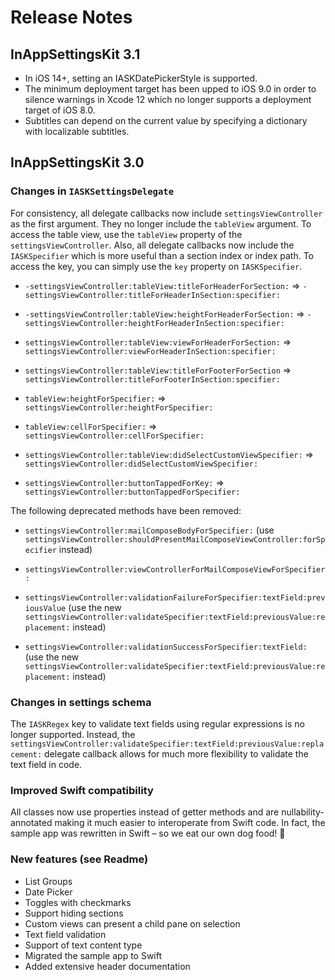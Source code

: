 # Release Notes

## InAppSettingsKit 3.1

- In iOS 14+, setting an IASKDatePickerStyle is supported.
- The minimum deployment target has been upped to iOS 9.0 in order to silence warnings in Xcode 12 which no longer supports a deployment target of iOS 8.0.
- Subtitles can depend on the current value by specifying a dictionary with localizable subtitles.


## InAppSettingsKit 3.0

### Changes in `IASKSettingsDelegate`

For consistency, all delegate callbacks now include `settingsViewController` as the first argument. They no longer include the `tableView` argument. To access the table view, use the `tableView` property of the `settingsViewController`. Also, all delegate callbacks now include the `IASKSpecifier` which is more useful than a section index or index path. To access the key, you can simply use the `key` property on `IASKSpecifier`.

- `-settingsViewController:tableView:titleForHeaderForSection:` ⇒
`-settingsViewController:titleForHeaderInSection:specifier:`

- `-settingsViewController:tableView:heightForHeaderForSection:` ⇒
`-settingsViewController:heightForHeaderInSection:specifier:`

- `settingsViewController:tableView:viewForHeaderForSection:` ⇒
`settingsViewController:viewForHeaderInSection:specifier:`

- `settingsViewController:tableView:titleForFooterForSection` ⇒
`settingsViewController:titleForFooterInSection:specifier:`

- `tableView:heightForSpecifier:` ⇒
`settingsViewController:heightForSpecifier:`

- `tableView:cellForSpecifier:` ⇒
`settingsViewController:cellForSpecifier:`

- `settingsViewController:tableView:didSelectCustomViewSpecifier:` ⇒ `settingsViewController:didSelectCustomViewSpecifier:`

- `settingsViewController:buttonTappedForKey:` ⇒ `settingsViewController:buttonTappedForSpecifier:`


The following deprecated methods have been removed:

- `settingsViewController:mailComposeBodyForSpecifier:` (use  `settingsViewController:shouldPresentMailComposeViewController:forSpecifier` instead)

- `settingsViewController:viewControllerForMailComposeViewForSpecifier:`


- `settingsViewController:validationFailureForSpecifier:textField:previousValue` (use the new `settingsViewController:validateSpecifier:textField:previousValue:replacement:` instead)

- `settingsViewController:validationSuccessForSpecifier:textField:` (use the new `settingsViewController:validateSpecifier:textField:previousValue:replacement:` instead)


### Changes in settings schema

The `IASKRegex` key to validate text fields using regular expressions is no longer supported. Instead, the `settingsViewController:validateSpecifier:textField:previousValue:replacement:` delegate callback allows for much more flexibility to validate the text field in code.

### Improved Swift compatibility
All classes now use properties instead of getter methods and are nullability-annotated making it much easier to interoperate from Swift code. In fact, the sample app was rewritten in Swift – so we eat our own dog food! 🐶

### New features (see Readme)

- List Groups 
- Date Picker
- Toggles with checkmarks
- Support hiding sections
- Custom views can present a child pane on selection
- Text field validation
- Support of text content type
- Migrated the sample app to Swift
- Added extensive header documentation

